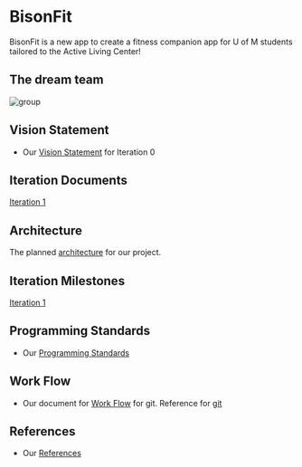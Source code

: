 # BisonFit

BisonFit is a new app to create a fitness companion app for U of M students tailored to the Active Living Center!

## The dream team 

![group](Docs/Group.jpg)


## Vision Statement
- Our [Vision Statement](https://code.cs.umanitoba.ca/3350-summer2023/funkyflamingos-4/-/blob/main/Docs/Vision%20Statement.md) for Iteration 0


## Iteration Documents

[Iteration 1](https://code.cs.umanitoba.ca/3350-summer2023/funkyflamingos-4/-/blob/main/Docs/Iteration1.md)


## Architecture 

The planned [architecture](https://code.cs.umanitoba.ca/3350-summer2023/funkyflamingos-4/-/blob/main/Docs/ARCHITECTURE.md) for our project. 

## Iteration Milestones

[Iteration 1](https://code.cs.umanitoba.ca/3350-summer2023/funkyflamingos-4/-/milestones)


## Programming Standards

- Our [Programming Standards](https://code.cs.umanitoba.ca/3350-summer2023/funkyflamingos-4/-/blob/main/Docs/Programming%20Standards.md)


## Work Flow
- Our document for [Work Flow](https://code.cs.umanitoba.ca/3350-summer2023/funkyflamingos-4/-/blob/main/Docs/Workflow.md) for git. Reference for [git](https://code.cs.umanitoba.ca/3350-summer2023/funkyflamingos-4/-/blob/main/Docs/Git%20Reference.md)

## References 
- Our [References](Docs/References.md)
